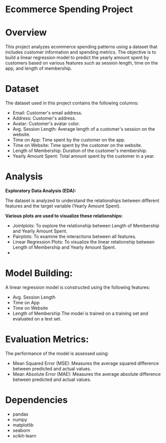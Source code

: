 
# **Ecommerce Spending Project**

# **Overview**

This project analyzes ecommerce spending patterns using a dataset that includes customer information and spending metrics. The objective is to build a linear regression model to predict the yearly amount spent by customers based on various features such as session length, time on the app, and length of membership.


# **Dataset**

The dataset used in this project contains the following columns:

- Email: Customer's email address.
- Address: Customer's address.
- Avatar: Customer's avatar color.
- Avg. Session Length: Average length of a customer's session on the website.
- Time on App: Time spent by the customer on the app.
- Time on Website: Time spent by the customer on the website.
- Length of Membership: Duration of the customer's membership.
- Yearly Amount Spent: Total amount spent by the customer in a year.

# **Analysis**

**Exploratory Data Analysis (EDA):**

The dataset is analyzed to understand the relationships between different features and the target variable (Yearly Amount Spent). 

**Various plots are used to visualize these relationships:**

- Jointplots: To explore the relationship between Length of Membership and Yearly Amount Spent.
- Pairplots: To examine the interactions between all features.
- Linear Regression Plots: To visualize the linear relationship between Length of Membership and Yearly Amount Spent.
- 
# **Model Building:**

A linear regression model is constructed using the following features:

- Avg. Session Length
- Time on App
- Time on Website
- Length of Membership
The model is trained on a training set and evaluated on a test set.

 # **Evaluation Metrics:**
The performance of the model is assessed using:

- Mean Squared Error (MSE): Measures the average squared difference between predicted and actual values.
- Mean Absolute Error (MAE): Measures the average absolute difference between predicted and actual values.

# **Dependencies**

- pandas
- numpy
- matplotlib
- seaborn
- scikit-learn
